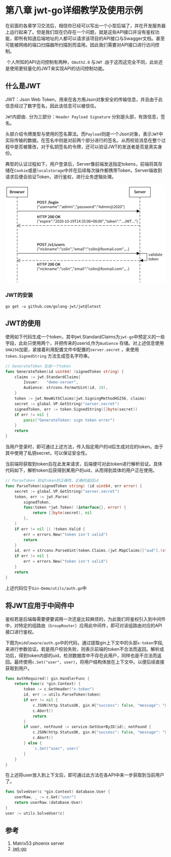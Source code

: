 # 第八章 jwt-go详细教学及使用示例

​	在前面的各章学习交流后，相信你已经可以写出一个小型后端了，并在开发服务器上运行起来了。但是我们现在仍存在一个问题，就是这些API接口并没有鉴权功能，即所有知道后端地址的人都可以请求该项目的API接口与Swagger文档。甚至可能被网络的端口扫描器所扫描到而滥用。因此我们需要对API接口进行访问控制。

​	个人所知的API访问控制有两种，`OAuth2.0` 与`JWT` .由于这而这完全不同，此处还是使用更轻量化的JWT来实现API的访问控制功能。



## 什么是JWT

JWT：Json Web Token，用来在各方用Json对象安全的传输信息，并且由于此信息经过了数字签名，因此该信息可以被信任。

`JWT`内部由`.` 分为三部分：`Header Payload Signature` 分别是头部，有效信息，签名。

​	头部介绍令牌类型与使用的签名算法。而`Payload`则是一个Json对象，表示`JWT`中实际传输的数据。在签名中则是对前两个部分进行的签名，从而校验消息在整个过程中是否被篡改，对于私钥签名的令牌，还可以验证JWT的发送者是否是真实身份。

典型的认证过程如下，用户登录后，Server像前端发送指定tokens，前端将其存储在`Cookie`或是`localstorage`中并在后续每次操作都携带Token，Server端收到请求后便会验证Token，进行鉴权，进行业务逻辑处理。

![image-20220428131913329](img/p8-jwt-go-use/image-20220428131913329.png)

### JWT的安装

```
go get -u github.com/golang-jwt/jwt@latest
```





## JWT的使用

使用如下代码生成一个token，其中jwt.StandardClaims为`jwt-go`中预定义的一些字段，此处只使用两个，并把传来的userid,作为`Audience` 存储。对上述信息使用`SHA256`加密，紧接着利用配置文件中配置的`server.secret` ，来使用`token.SignedString` 方法生成签名字符串。



```go
// GenerateToken 生成一个token
func GenerateToken(id uint64) (signedToken string) {
	claims := jwt.StandardClaims{
		Issuer:   "demo-server",
		Audience: strconv.FormatUint(id, 10),
	}
	token := jwt.NewWithClaims(jwt.SigningMethodHS256, claims)
	secret := global.VP.GetString("server.secret")
	signedToken, err := token.SignedString([]byte(secret))
	if err != nil {
		panic("GenerateToken: sign token error")
	}
	return
}
```

当用户登录时，即可通过上述方法，传入指定用户的id后生成对应的token。由于其中使用了私钥secret，可以保证安全性。

当前端将获取到token后在此发来请求，后端便可对此token进行解析验证。具体代码如下，解析token后获得到某用户的uid，从而得到具体的用户正在使用。

```go
// ParseToken 验证token的正确性，正确则返回id
func ParseToken(signedToken string) (id uint64, err error) {
	secret := global.VP.GetString("server.secret")
	token, err := jwt.Parse(
		signedToken,
		func(token *jwt.Token) (interface{}, error) {
			return []byte(secret), nil
		},
	)
	if err != nil || !token.Valid {
		err = errors.New("token isn't valid")
		return
	}
	id, err = strconv.ParseUint(token.Claims.(jwt.MapClaims)["aud"].(string), 10, 64)
	if err != nil {
		err = errors.New("token isn't valid")
	}
	return
}
```

上述代码位于`Gin-Demo/utils/auth.go`中





## 将JWT应用于中间件中

鉴权若是后端每需要便要调用一次还是比较麻烦的，为此我们将鉴权引入到中间件中，对特定的组路由（`GroupRouter`）应用此中间件，即可对该组路由对应的API接口进行鉴权。

下图为`middleware/auth.go`中的代码，通过提取gin上下文中的头部`x-token`字段,来进行参数验证。若是用户校验失败，则表示前端的token不合法而返回。解析成功后，得到token内部的uid，检测数据库中不存在此用户，同样也是不合法而返回。最终使用`c.Set("user", user)`，将用户结构体放在上下文中。以便后续直接获取到用户。

```go
func AuthRequired() gin.HandlerFunc {
	return func(c *gin.Context) {
		token := c.GetHeader("x-token")
		id, err := utils.ParseToken(token)
		if err != nil {
			c.JSON(http.StatusOK, gin.H{"success": false, "message": "用户校验失败"})
			c.Abort()
			return
		}
		if user, notFound := service.GetUserByID(id); notFound {
			c.JSON(http.StatusOK, gin.H{"success": false, "message": "用户不存在"})
			c.Abort()
		} else {
			`c.Set("user", user)`
		}
	}
}
```

在上述将user放入到上下文后，即可通过此方法在各API中来一步获取到当前用户了。

```go
func SolveUser(c *gin.Context) database.User {
	userRaw, _ := c.Get("user")
	return userRaw.(database.User)
}
user := utils.SolveUser(c)
```





## 参考

1. Matrix53 phoenix server
2. [jwt-go](https://github.com/golang-jwt/jwt)
